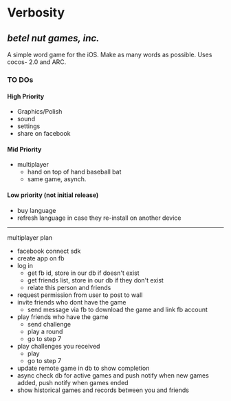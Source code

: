 # Verbosity
## _betel nut games, inc._

A simple word game for the iOS. Make as many words as possible. Uses cocos- 2.0 and ARC. 

### TO DOs

#### High Priority
* Graphics/Polish
* sound
* settings
* share on facebook

#### Mid Priority
* multiplayer 
	* hand on top of hand baseball bat
	* same game, asynch.

#### Low priority (not initial release)
* buy language
* refresh language in case they re-install on another device
----
multiplayer plan

- facebook connect sdk
- create app on fb
- log in 
	- get fb id, store in our db if doesn't exist
	- get friends list, store in our db if they don't exist
	- relate this person and friends
- request permission from user to post to wall
- invite friends who dont have the game
	- send message via fb to download the game and link fb account 
- play friends who have the game
	- send challenge
	- play a round
	- go to step 7
- play challenges you received
	- play
	- go to step 7
- update remote game in db to show completion
- async check db for active games and push notify when new games added, push notify when games ended
- show historical games and records between you and friends